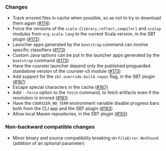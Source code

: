 ### Changes

* Track errored files in cache when possible, so as not to try to download them again ([#174])
* Force the versions of the `scala-{library,reflect,compiler}` and `scalap` modules from `org.scala-lang` to the current Scala version, in the SBT plugin ([#172])
* Launcher apps generated by the `bootstrap` command can involve specific classifiers ([#173])
* Custom Java options can be put in the launcher apps generated by the `bootstrap` command ([#173])
* Have the coursier launcher depend only the published proguarded standalone version of the coursier-cli module ([#173])
* Add support for the `sbt.override.build.repos` flag, in the SBT plugin ([#167])
* Escape special characters in the cache ([#167])
* Add `--force` option to the `fetch` command, to fetch artifacts even if the resolution is errored ([#161])
* Have the `COURSIER_NO_TERM` environment variable disable progress bars both from the CLI app and the SBT plugin ([#163])
* Allow local Maven repositories, in the SBT plugin ([#155])


[#155]: https://github.com/alexarchambault/coursier/pull/155
[#161]: https://github.com/alexarchambault/coursier/pull/161
[#163]: https://github.com/alexarchambault/coursier/pull/163
[#167]: https://github.com/alexarchambault/coursier/pull/167
[#172]: https://github.com/alexarchambault/coursier/pull/172
[#173]: https://github.com/alexarchambault/coursier/pull/173
[#174]: https://github.com/alexarchambault/coursier/pull/174

### Non-backward compatible changes

* Minor binary and source compatibility breaking on `FileError.NotFound` (addition of an optional parameter)
